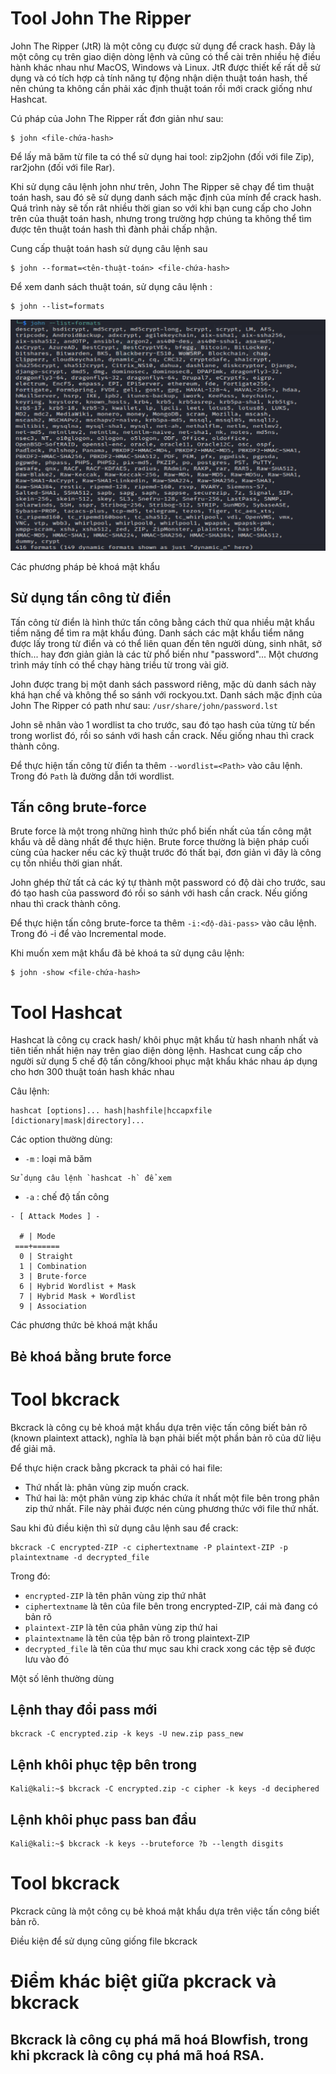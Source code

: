 # Tool John The Ripper

John The Ripper (JtR) là một công cụ được sử dụng để crack hash. Đây là một công cụ trên giao diện dòng lệnh và cũng có thể cài trên nhiều hệ điều hành khác nhau như MacOS, Windows và Linux. JtR được thiết kế rất dễ sử dụng và có tích hợp cả tính năng tự động nhận diện thuật toán hash, thế nên chúng ta không cần phải xác định thuật toán rồi mới crack giống như Hashcat.

Cú pháp của John The Ripper rất đơn giản như sau:
~~~
$ john <file-chứa-hash>
~~~

Để lấy mã băm từ file ta có thể sử dụng hai tool: zip2john (đối với file Zip), rar2john (đối với file Rar).

Khi sử dụng câu lệnh john như trên, John The Ripper sẽ chạy để tìm thuật toán hash, sau đó sẽ sử dụng danh sách mặc định của mính để crack hash. Quá trình này sẽ tốn rât nhiều thời gian so với khi bạn cung cấp cho John trên của thuật toán hash, nhưng trong trường hợp chúng ta không thể tìm được tên thuật toán hash thì đành phải chấp nhận.

Cung cấp thuật toán hash sử dụng câu lệnh sau

~~~
$ john --format=<tên-thuật-toán> <file-chứa-hash>
~~~

Để xem  danh sách thuật toán, sử dụng câu lệnh :

~~~
$ john --list=formats
~~~

![](https://github.com/HuyThang25/Image/blob/main/Screenshot%202023-02-24%20190708.png)

Các phương pháp bẻ khoá mật khẩu

## Sử dụng tấn công từ điển

Tấn công từ điển là hình thức tấn công bằng cách thử qua nhiều mật khẩu tiềm năng để tìm ra mật khẩu đúng. Danh sách các mật khẩu tiểm năng được lấy trong từ điển và có thể liên quan đến tên người dùng, sinh nhât, sở thích... hay đơn giản giản là các từ phổ biến như "password"... Một chương trình máy tính có thể chạy hàng triều từ trong vài giờ.

John được trang bị một danh sách password riêng, mặc dù danh sách này khá hạn chế và không thể so sánh với rockyou.txt. Danh sách mặc định của John The Ripper có path như sau: `/usr/share/john/password.lst`

John sẽ nhân vào 1 wordlist ta cho trước, sau đó tạo hash của từng từ bến trong worlist đó, rồi so sánh với hash cần crack. Nếu giống nhau thì crack thành công.

Để thực hiện tấn công từ điển ta thêm `--wordlist=<Path>` vào câu lệnh. Trong đó `Path` là đường dẫn tới wordlist.

## Tấn công brute-force 

Brute force là một trong những hình thức phổ biến nhất của tấn công mật khẩu và dễ dàng nhất để thực hiện. Brute force thường là biện pháp cuối cùng của hacker nếu các kỹ thuật trước đó thất bại, đơn giản vì đây là công cụ tốn nhiều thời gian nhất.

John ghép thử tất cả các ký tự thành một password có độ dài cho trước, sau đó tạo hash của password đó rồi so sánh với hash cần crack. Nếu giống nhau thì crack thành công. 

Để thực hiện tấn công brute-force ta thêm `-i:<độ-dài-pass>` vào câu lệnh. Trong đó -i để vào Incremental mode. 

Khi muốn xem mật khẩu đã bẻ khoá ta sử dụng câu lệnh:

~~~
$ john -show <file-chứa-hash>
~~~
# Tool Hashcat

Hashcat là công cụ crack hash/ khôi phục mật khẩu từ hash nhanh nhất và tiên tiến nhất hiện nay trên giao diện dòng lệnh. Hashcat cung cấp cho người sử dụng 5 chế độ tấn công/khooi phục mật khẩu khác nhau áp dụng cho hơn 300 thuật toán hash khác nhau

Câu lệnh:
~~~
hashcat [options]... hash|hashfile|hccapxfile [dictionary|mask|directory]...
~~~
Các option thường dùng:
- `-m` : loại mã băm
~~~
Sử dụng câu lệnh `hashcat -h` để xem 
~~~
- `-a` : chế độ tấn công
~~~
- [ Attack Modes ] -

  # | Mode
 ===+======
  0 | Straight
  1 | Combination
  3 | Brute-force
  6 | Hybrid Wordlist + Mask
  7 | Hybrid Mask + Wordlist
  9 | Association
~~~

Các phương thức bẻ khoá mật khẩu 

## Bẻ khoá bằng brute force

# Tool bkcrack

Bkcrack là công cụ bẻ khoá mật khẩu dựa trên việc tấn công biết bản rõ (known plaintext attack), nghĩa là bạn phải biết một phần bản rõ của dữ liệu để giải mã.

Để thực hiện crack bằng pkcrack ta phải có hai file:

- Thứ nhất là: phân vùng zip muốn crack.
- Thứ hai là: một phân vùng zip khác chứa ít nhất một file bên trong phân zip thứ nhất. File này phải được nén cùng phương thức với file thứ nhất.

Sau khi đủ điều kiện thì sử dụng câu lệnh sau để crack:
~~~
bkcrack -C encrypted-ZIP -c ciphertextname -P plaintext-ZIP -p plaintextname -d decrypted_file 
~~~

Trong đó:

- `encrypted-ZIP` là tên phân vùng zip thứ nhât
- `ciphertextname` là tên của file bên trong encrypted-ZIP, cái mà đang có bản rõ
- `plaintext-ZIP` là tên của phân vùng zip thứ hai
- `plaintextname` là tên của tệp bản rõ trong plaintext-ZIP
- `decrypted_file` là tên của thư mục sau khi crack xong các tệp sẽ được lưu vào đó 

Một số lênh thường dùng 
## Lệnh thay đổi pass mới   
~~~
bkcrack -C encrypted.zip -k keys -U new.zip pass_new 
~~~
 
## Lệnh khôi phục tệp bên trong  

~~~
Kali@kali:~$ bkcrack -C encrypted.zip -c cipher -k keys -d deciphered
~~~
 
## Lệnh khôi phục pass ban đầu    	
~~~
Kali@kali:~$ bkcrack -k keys --bruteforce ?b --length disgits 
~~~

 


# Tool bkcrack
Pkcrack cũng là một công cụ bẻ khoá mật khẩu dựa trên việc tấn công biết bản rõ.

Điều kiện để sử dụng cũng giống file bkcrack



# Điểm khác biệt giữa pkcrack và bkcrack

## Bkcrack là công cụ phá mã hoá Blowfish, trong khi pkcrack là công cụ phá mã hoá RSA.

## 

